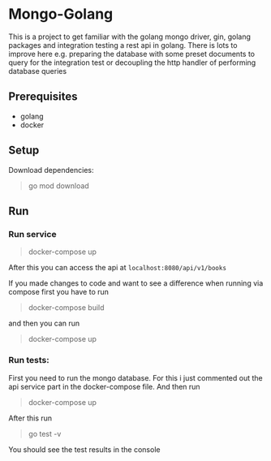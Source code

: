 # Mongo-Golang

This is a project to get familiar with the golang mongo driver, gin, golang packages and integration testing a rest api in golang.
There is lots to improve here e.g. preparing the database with some preset documents to query for the integration test or decoupling the http handler of performing database queries

## Prerequisites

* golang
* docker

## Setup


Download dependencies:
> go mod download

## Run

### Run service

> docker-compose up

After this you can access the api at `localhost:8080/api/v1/books`

If you made changes to code and want to see a difference when running via compose first you have to run
> docker-compose build

and then you can run 

> docker-compose up

### Run tests:

First you need to run the mongo database. For this i just commented out the api service part in the docker-compose file. And then run

> docker-compose up

After this run

> go test -v

You should see the test results in the console
